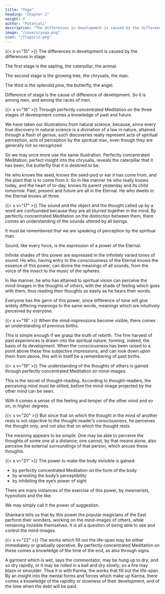 ```yaml
---
title: "Yoga"
heading: "Chapter 2"
weight: 8
author: "Patanjali"
description: "The differences in development is caused by the differences in stage"
image: "/covers/yoga.png"
icon: "/flags/in.png"
---
```



{{< s v="15" >}} The differences in development is caused by the differences in stage.

The first stage is the sapling, the caterpillar, the animal. 

The second stage is the growing tree, the chrysalis, the man. 

The third is the splendid pine, the butterfly, the angel. 

Difference of stage is the cause of difference of development. So it is among men, and among the races of men.



{{< s v="16" >}} Through perfectly concentrated Meditation on the three stages of development comes a knowledge of past and future.

We have taken our illustrations from natural science, because, since every true discovery in natural science is a divination of a law in nature, attained through a flash of genius, such discoveries really represent acts of spiritual perception, acts of perception by the spiritual man, even though they are generally not so recognized. 

So we may once more use the same illustration. Perfectly concentrated Meditation, perfect insight into the chrysalis, reveals the caterpillar that it has been, the butterfly that it is destined to be. 

He who knows the seed, knows the seed-pod or ear it has come from, and the plant that is to come from it. So in like manner he who really knows today, and the heart of to-day, knows its parent yesterday and its child tomorrow. Past, present and future are all in the Eternal. He who dwells in the Eternal knows all three.


{{< s v="17" >}} The sound and the object and the thought called up by a word are confounded because they are all blurred together in the mind. By perfectly concentrated Meditation on the distinction between them, there comes an understanding of the sounds uttered by all beings.

It must be remembered that we are speaking of perception by the spiritual man.

Sound, like every force, is the expression of a power of the Eternal. 

Infinite shades of this power are expressed in the infinitely varied tones of sound. He who, having entry to the consciousness of the Eternal knows the essence of this power, can divine the meanings of all sounds, from the voice of the insect to the music of the spheres.

In like manner, he who has attained to spiritual vision can perceive the mind-images in the thoughts of others, with the shade of feeling which goes with them, thus reading their thoughts as easily as he hears their words. 

Everyone has the germ of this power, since difference of tone will give widely differing meanings to the same words, meanings which are intuitively perceived by everyone.


{{< s v="18" >}} When the mind-impressions become visible, there comes an understanding of previous births.

This is simple enough if we grasp the truth of rebirth. The fine harvest of past experiences is drawn into the spiritual nature, forming, indeed, the basis of its development. When the consciousness has been raised to a point above these fine subjective impressions, and can look down upon them from above, this will in itself be a remembering of past births.


{{< s v="19" >}} The understanding of the thoughts of others is gained through perfectly concentrated Meditation on mind-images.

<!-- Here, for those who can profit by it,  -->

This is the secret of thought-reading. According to thought-readers, the perceiving mind must be stilled, before the mind-image projected by the other mind can be seen. 

<!-- Take the simplest case of intentional thought transference. It is the testimony of those who have done this, that  -->

With it comes a sense of the feeling and temper of the other mind and so on, in higher degrees.



{{< s v="20" >}} But since that on which the thought in the mind of another rests is not objective to the thought-reader’s consciousness, he perceives the thought only, and not also that on which the thought rests.

The meaning appears to be simple: One may be able to perceive the thoughts of some one at a distance; one cannot, by that means alone, also perceive the external surroundings of that person, which arouse these thoughts.


{{< s v="21" >}} The power to make the body invisible is gained:
- by perfectly concentrated Meditation on the form of the body
- by arresting the body’s perceptibility
- by inhibiting the eye’s power of sight

There are many instances of the exercise of this power, by mesmerists, hypnotists and the like. 

We may simply call it the power of suggestion. 

Shankara tells us that by this power the popular magicians of the East perform their wonders, working on the mind-images of others, while remaining invisible themselves. It is all a question of being able to see and control the mind-images.


{{< s v="22" >}} The works which fill out the life-span may be either immediately or gradually operative. By perfectly concentrated Meditation on these comes a knowledge of the time of the end, as also through signs.

A garment which is wet, says the commentator, may be hung up to dry, and so dry rapidly, or it may be rolled in a ball and dry slowly; so a fire may blaze or smoulder. Thus it is with Karma, the works that fill out the life-span. By an insight into the mental forms and forces which make up Karma, there comes a knowledge of the rapidity or slowness of their development, and of the time when the debt will be paid.
